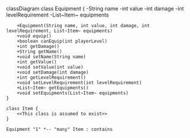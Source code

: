 classDiagram
    class Equipment {
        -String name
        -int value
        -int damage
        -int levelRequirement
        -List~Item~ equipments

        +Equipment(String name, int value, int damage, int levelRequirement, List~Item~ equipments)
        +void equip()
        +boolean canEquip(int playerLevel)
        +int getDamage()
        +String getName()
        +void setName(String name)
        +int getValue()
        +void setValue(int value)
        +void setDamage(int damage)
        +int getLevelRequirement()
        +void setLevelRequirement(int levelRequirement)
        +List~Item~ getEquipments()
        +void setEquipments(List~Item~ equipments)
    }

    class Item {
        <<This class is assumed to exist>>
    }

    Equipment "1" *-- "many" Item : contains
